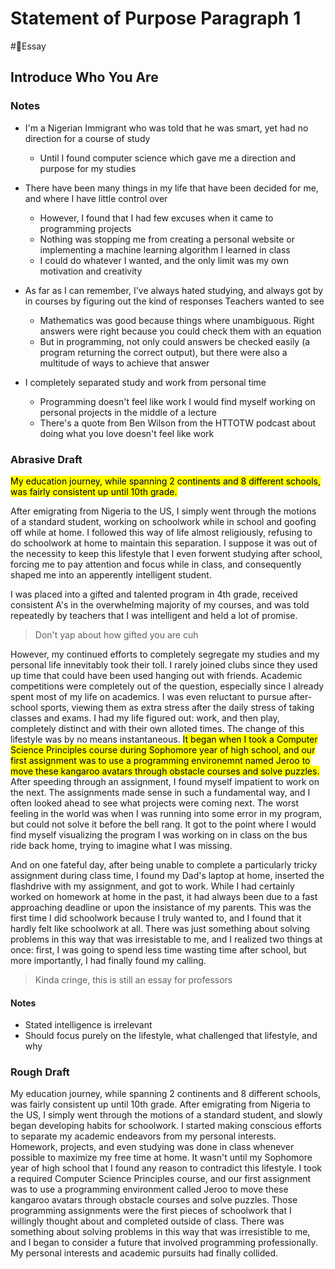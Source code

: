 # Statement of Purpose Paragraph 1
#📝Essay

## Introduce Who You Are

### Notes

- I'm a Nigerian Immigrant who was told that he was smart, yet had no direction for a course of study
	- Until I found computer science which gave me a direction and purpose for my studies

- There have been many things in my life that have been decided for me, and where I have little control over
	- However, I found that I had few excuses when it came to programming projects
	- Nothing was stopping me from creating a personal website or implementing a machine learning algorithm I learned in class
	- I could do whatever I wanted, and the only limit was my own motivation and creativity

- As far as I can remember, I've always hated studying, and always got by in courses by figuring out the kind of responses Teachers wanted to see
	- Mathematics was good because things where unambiguous. Right answers were right because you could check them with an equation
	- But in programming, not only could answers be checked easily (a program returning the correct output), but there were also a multitude of ways to achieve that answer

- I completely separated study and work from personal time
	- Programming doesn't feel like work I would find myself working on personal projects in the middle of a lecture
	- There's a quote from Ben Wilson from the HTTOTW podcast about doing what you love doesn't feel like work

### Abrasive Draft

<mark>My education journey, while spanning 2 continents and 8 different schools, was fairly consistent up until 10th grade.</mark>

After emigrating from Nigeria to the US, I simply went through the motions of a standard student, working on schoolwork while in school and goofing off while at home. I followed this way of life almost religiously, refusing to do schoolwork at home to maintain this separation. I suppose it was out of the necessity to keep this lifestyle that I even forwent studying after school, forcing me to pay attention and focus while in class, and consequently shaped me into an apperently intelligent student. 

I was placed into a gifted and talented program in 4th grade, received consistent A's in the overwhelming majority of my courses, and was told repeatedly by teachers that I was intelligent and held a lot of promise.
> Don't yap about how gifted you are cuh

However, my continued efforts to completely segregate my studies and my personal life innevitably took their toll.
I rarely joined clubs since they used up time that could have been used hanging out with friends. Academic competitions were completely out of the question, especially since I already spent most of my life on academics. I was even reluctant to pursue after-school sports, viewing them as extra stress after the daily stress of taking classes and exams. I had my life figured out: work, and then play, completely distinct and with their own alloted times. The change of this lifestyle was by no means instantaneous. <mark>It began when I took a Computer Science Principles course during Sophomore year of high school, and our first assignment was to use a programming environemnt named Jeroo to move these kangaroo avatars through obstacle courses and solve puzzles.</mark> After speeding through an assignment, I found myself impatient to work on the next. The assignments made sense in such a fundamental way, and I often looked ahead to see what projects were coming next. The worst feeling in the world was when I was running into some error in my program, but could not solve it before the bell rang. It got to the point where I would find myself visualizing the program I was working on in class on the bus ride back home, trying to imagine what I was missing.

And on one fateful day, after being unable to complete a particularly tricky assignment during class time, I found my Dad's laptop at home, inserted the flashdrive with my assignment, and got to work. While I had certainly worked on homework at home in the past, it had always been due to a fast approaching deadline or upon the insistance of my parents. This was the first time I did schoolwork because I truly wanted to, and I found that it hardly felt like schoolwork at all. There was just something about solving problems in this way that was irresistable to me, and I realized two things at once: first, I was going to spend less time wasting time after school, but more importantly, I had finally found my calling.
> Kinda cringe, this is still an essay for professors

#### Notes

- Stated intelligence is irrelevant
- Should focus purely on the lifestyle, what challenged that lifestyle, and why

### Rough Draft

My education journey, while spanning 2 continents and 8 different schools, was fairly consistent up until 10th grade. After emigrating from Nigeria to the US, I simply went through the motions of a standard student, and slowly began developing habits for schoolwork. I started making conscious efforts to separate my academic endeavors from my personal interests. Homework, projects, and even studying was done in class whenever possible to maximize my free time at home. It wasn't until my Sophomore year of high school that I found any reason to contradict this lifestyle. I took a required Computer Science Principles course, and our first assignment was to use a programming environment called Jeroo to move these kangaroo avatars through obstacle courses and solve puzzles. Those programming assignments were the first pieces of schoolwork that I willingly thought about and completed outside of class. There was something about solving problems in this way that was irresistible to me, and I began to consider a future that involved programming professionally. My personal interests and academic pursuits had finally collided.